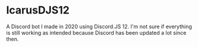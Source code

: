 # IcarusDJS12
 A Discord bot I made in 2020 using Discord.JS 12. I'm not sure if everything is still working as intended because Discord has been updated a lot since then.
